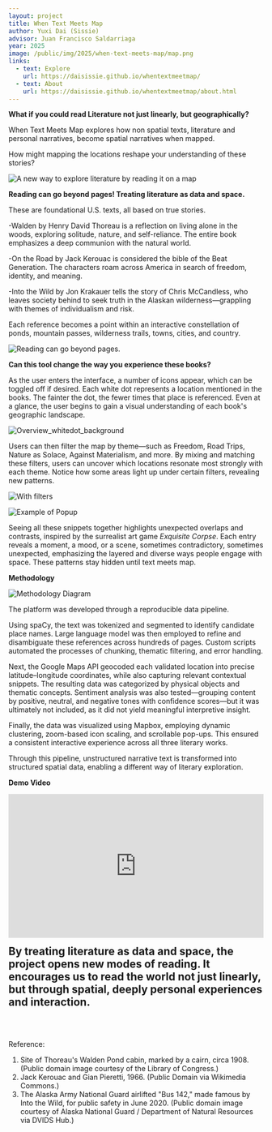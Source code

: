 ```yaml
---
layout: project
title: When Text Meets Map
author: Yuxi Dai (Sissie)
advisor: Juan Francisco Saldarriaga
year: 2025
image: /public/img/2025/when-text-meets-map/map.png
links:
  - text: Explore
    url: https://daisissie.github.io/whentextmeetmap/
  - text: About
    url: https://daisissie.github.io/whentextmeetmap/about.html
---
```


**What if you could read Literature not just linearly, but geographically?**<br>

When Text Meets Map explores how non spatial texts, literature and personal narratives, become spatial narratives when mapped.

How might mapping the locations reshape your understanding of these stories?

![A new way to explore literature by reading it on a map](/public/img/2025/when-text-meets-map/map.png)

**Reading can go beyond pages! Treating literature as data and space.**

These are foundational U.S. texts, all based on true stories.

-Walden by Henry David Thoreau is a reflection on living alone in the woods, exploring solitude, nature, and self-reliance. The entire book emphasizes a deep communion with the natural world.
  
-On the Road by Jack Kerouac is considered the bible of the Beat Generation. The characters roam across America in search of freedom, identity, and meaning.

-Into the Wild by Jon Krakauer tells the story of Chris McCandless, who leaves society behind to seek truth in the Alaskan wilderness—grappling with themes of individualism and risk.

Each reference becomes a point within an interactive constellation of ponds, mountain passes, wilderness trails, towns, cities, and country.

![Reading can go beyond pages.](/public/img/2025/when-text-meets-map/real_book_story.jpg)

**Can this tool change the way you experience these books?**

As the user enters the interface, a number of icons appear, which can be toggled off if desired. Each white dot represents a location mentioned in the books. The fainter the dot, the fewer times that place is referenced. Even at a glance, the user begins to gain a visual understanding of each book's geographic landscape.

![Overview_whitedot_background](/public/img/2025/when-text-meets-map/white_dot_intense.png)

Users can then filter the map by theme—such as Freedom, Road Trips, Nature as Solace, Against Materialism, and more. By mixing and matching these filters, users can uncover which locations resonate most strongly with each theme. Notice how some areas light up under certain filters, revealing new patterns.

![With filters](/public/img/2025/when-text-meets-map/web_screenshot.png)

![Example of Popup](/public/img/2025/when-text-meets-map/popup_example.png)

Seeing all these snippets together highlights unexpected overlaps and contrasts, inspired by the surrealist art game *Exquisite Corpse*. Each entry reveals a moment, a mood, or a scene, sometimes contradictory, sometimes unexpected, emphasizing the layered and diverse ways people engage with space. These patterns stay hidden until text meets map.

**Methodology**

![Methodology Diagram](/public/img/2025/when-text-meets-map/methdology.png)

The platform was developed through a reproducible data pipeline.

Using spaCy, the text was tokenized and segmented to identify candidate place names. Large language model was then employed to refine and disambiguate these references across hundreds of pages. Custom scripts automated the processes of chunking, thematic filtering, and error handling.

Next, the Google Maps API geocoded each validated location into precise latitude–longitude coordinates, while also capturing relevant contextual snippets. The resulting data was categorized by physical objects and thematic concepts. Sentiment analysis was also tested—grouping content by positive, neutral, and negative tones with confidence scores—but it was ultimately not included, as it did not yield meaningful interpretive insight.

Finally, the data was visualized using Mapbox, employing dynamic clustering, zoom-based icon scaling, and scrollable pop-ups. This ensured a consistent interactive experience across all three literary works.

Through this pipeline, unstructured narrative text is transformed into structured spatial data, enabling a different way of literary exploration.

**Demo Video**
<iframe
  src="https://www.youtube.com/embed/J2hMkFJYO7Y"
  frameborder="0"
  allow="accelerometer; autoplay; encrypted-media; gyroscope; picture-in-picture; web-share"
  allowfullscreen
  style="aspect-ratio: 16 / 9; width: 100%;">
</iframe>

<span style="font-size: 1.5em;">**By treating literature as data and space, the project opens new modes of reading. It encourages us to read the world not just linearly, but through spatial, deeply personal experiences and interaction.**</span>

<br><br>

Reference:
1. Site of Thoreau's Walden Pond cabin, marked by a cairn, circa 1908.(Public domain image courtesy of the Library of Congress.)
2. Jack Kerouac and Gian Pieretti, 1966. (Public Domain via Wikimedia Commons.)
3. The Alaska Army National Guard airlifted "Bus 142," made famous by Into the Wild, for public safety in June 2020.
(Public domain image courtesy of Alaska National Guard / Department of Natural Resources via DVIDS Hub.)

